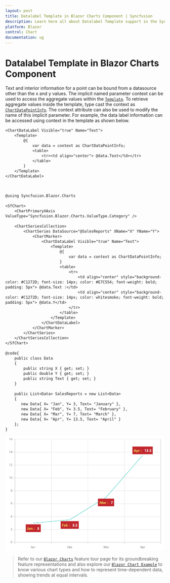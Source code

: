 ```yaml
---
layout: post
title: Datalabel Template in Blazor Charts Component | Syncfusion
description: Learn here all about Datalabel Template support in the Syncfusion Blazor Chart component and how it is achieved.
platform: Blazor
control: Chart
documentation: ug
---
```


<!-- markdownlint-disable MD036 -->

# Datalabel Template in Blazor Charts Component

Text and interior information for a point can be bound from a datasource other than the x and y values. The implicit named parameter context can be used to access the aggregate values within the [`Template`](https://help.syncfusion.com/cr/blazor/Syncfusion.Blazor.Charts.ChartDataLabel.html#Syncfusion_Blazor_Charts_ChartDataLabel_Template). To retrieve aggregate values inside the template, type cast the context as [`ChartDataPointInfo`](https://help.syncfusion.com/cr/blazor/Syncfusion.Blazor.Charts.ChartDataPointInfo.html). The context attribute can also be used to modify the name of this implicit parameter. For example, the data label information can be accessed using context in the template as shown below.

```razor
<ChartDataLabel Visible="true" Name="Text">
    <Template>
        @{
            var data = context as ChartDataPointInfo;
            <table>
                <tr><td align="center"> @data.Text</td></tr>
            </table>
        }
    </Template>
</ChartDataLabel>
  
```

```cshtml

@using Syncfusion.Blazor.Charts

<SfChart>
    <ChartPrimaryXAxis ValueType="Syncfusion.Blazor.Charts.ValueType.Category" />

    <ChartSeriesCollection>
        <ChartSeries DataSource="@SalesReports" XName="X" YName="Y">
            <ChartMarker>
                <ChartDataLabel Visible="true" Name="Text">
                    <Template>
                        @{
                            var data = context as ChartDataPointInfo;
                        }
                        <table>
                            <tr>
                                <td align="center" style="background-color: #C1272D; font-size: 14px; color: #E7C554; font-weight: bold; padding: 5px"> @data.Text :</td>
                                <td align="center" style="background-color: #C1272D; font-size: 14px; color: whitesmoke; font-weight: bold; padding: 5px"> @data.Y</td>
                            </tr>
                        </table>
                    </Template>
                </ChartDataLabel>
            </ChartMarker>
        </ChartSeries>
    </ChartSeriesCollection>
</SfChart>

@code{
    public class Data
    {
        public string X { get; set; }
        public double Y { get; set; }
        public string Text { get; set; }
    }

    public List<Data> SalesReports = new List<Data>
	{
       new Data{ X= "Jan", Y= 3, Text= "January" },
       new Data{ X= "Feb", Y= 3.5, Text= "February" },
       new Data{ X= "Mar", Y= 7, Text= "March" },
       new Data{ X= "Apr", Y= 13.5, Text= "April" }
    };
}

```

![Data Label Template](images/data-label/template.png)

> Refer to our [`Blazor Charts`](https://www.syncfusion.com/blazor-components/blazor-charts) feature tour page for its groundbreaking feature representations and also explore our [`Blazor Chart Example`](https://blazor.syncfusion.com/demos/chart/line?theme=bootstrap4) to know various chart types and how to represent time-dependent data, showing trends at equal intervals.
